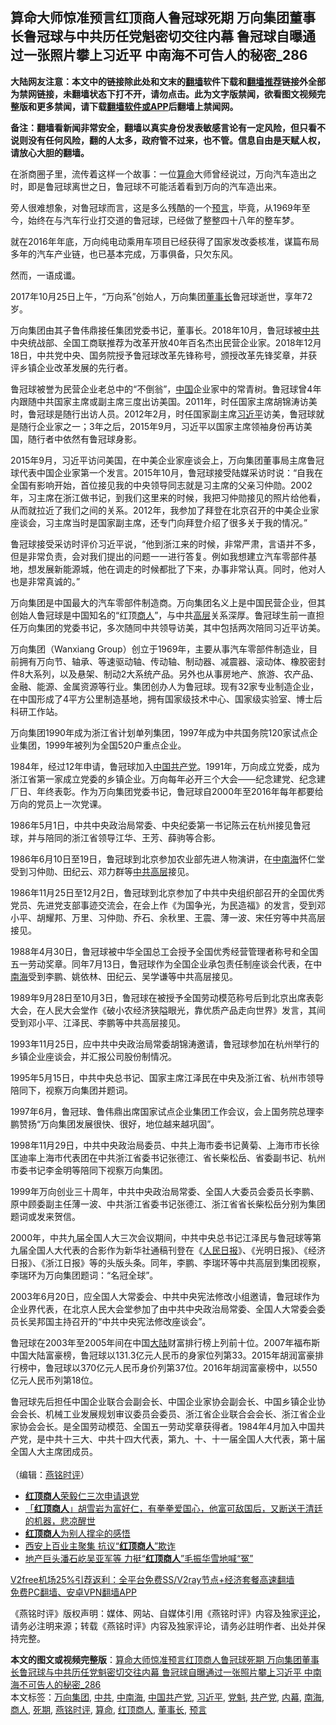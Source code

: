  <h2>算命大师惊准预言红顶商人鲁冠球死期 万向集团董事长鲁冠球与中共历任党魁密切交往内幕 鲁冠球自曝通过一张照片攀上习近平 中南海不可告人的秘密_286</h2> <p class="notice"><b>大陆网友注意：本文中的链接除此处和文末的<a href="https://github.com/bannedbook/fanqiang" >翻墙</a>软件下载和<a href="https://github.com/killgcd/justmysocks/blob/master/README.md">翻墙推荐</a>链接外全部为禁网链接，未翻墙状态下打不开，请勿点击。此为文字版禁闻，欲看图文视频完整版和更多禁闻，请下载<a href="https://github.com/bannedbook/fanqiang">翻墙软件或APP</a>后翻墙上禁闻网。</p><p>备注：翻墙看新闻非常安全，翻墙以真实身份发表敏感言论有一定风险，但只看不说则没有任何风险，翻的人太多，政府管不过来，也不管。信息自由是天赋人权，请放心大胆的翻墙。</b></p>  <div class="entry"> <p></p> <p>在浙商圈子里&#65292;流传着这样一个故事&#65306;一位<a href="https://www.bannedbook.org/bnews/tag/%e7%ae%97%e5%91%bd/" class="st_tag internal_tag" rel="tag" title="标签 算命 下的日志">算命</a>大师曾经说过&#65292;万向汽车造出之时&#65292;即是鲁冠球离世之日&#65292;鲁冠球不可能活着看到万向的汽车造出来&#12290;</p> <p>   旁人很难想象&#65292;对鲁冠球而言&#65292;这是多么残酷的一个<span class='wp_keywordlink'><a href="https://www.bannedbook.org/forum5/" title="预言玄学禁书下载" rel="nofollow">预言</a></span>&#65292;毕竟&#65292;从1969年至今&#65292;始终在与汽车行业打交道的鲁冠球&#65292;已经做了整整四十八年的整车梦&#12290;</p> <p>就在2016年年底&#65292;万向纯电动乘用车项目已经获得了国家发改委核准&#65292;谋篇布局多年的汽车产业链&#65292;也已基本完成&#65292;万事俱备&#65292;只欠东风&#12290;</p> <p>然而&#65292;一语成谶&#12290;</p> <p>2017年10月25日上午&#65292;&#8220;万向系&#8221;创始人&#65292;万向集团<a href="https://www.bannedbook.org/bnews/tag/%e8%91%a3%e4%ba%8b%e9%95%bf/" class="st_tag internal_tag" rel="tag" title="标签 董事长 下的日志">董事长</a>鲁冠球逝世&#65292;享年72岁&#12290;</p> <p>万向集团由其子鲁伟鼎接任集团党委书记&#65292;董事长&#12290;2018年10月&#65292;鲁冠球被<a href="https://www.bannedbook.org/bnews/tag/%e4%b8%ad%e5%85%b1/" class="st_tag internal_tag" rel="tag" title="标签 中共 下的日志">中共</a>中央统战部&#12289;全国工商联推荐为改革开放40年百名杰出民营企业家&#12290;2018年12月18日&#65292;中共党中央&#12289;国务院授予鲁冠球改革先锋称号&#65292;颁授改革先锋奖章&#65292;并获评乡镇企业改革发展的先行者&#12290;</p>  <p>   鲁冠球被誉为民营企业老总中的&#8220;不倒翁&#8221;&#65292;<span class='wp_keywordlink_affiliate'><a href="https://www.bannedbook.org/" title="中国" target="_blank">中国</a></span>企业家中的常青树&#12290;鲁冠球曾4年内跟随中共国家主席或副主席三度出访美国&#12290;2011年&#65292;时任国家主席胡锦涛访美时&#65292;鲁冠球是随行出访人员&#12290;2012年2月&#65292;时任国家副主席<a href="https://www.bannedbook.org/bnews/tag/%e4%b9%a0%e8%bf%91%e5%b9%b3/" class="st_tag internal_tag" rel="tag" title="标签 习近平 下的日志">习近平</a>访美&#65292;鲁冠球就是随行企业家之一&#65307;3年之后&#65292;2015年9月&#65292;习近平以国家主席领袖身份再访美国&#65292;随行者中依然有鲁冠球身影&#12290;</p> <p>2015年9月&#65292;习近平访问美国&#65292;在中美企业家座谈会上&#65292;万向集团董事局主席鲁冠球代表中国企业家第一个发言&#12290;2015年10月&#65292;鲁冠球接受陆媒采访时说&#65306;&#8220;自我在全国有影响开始&#65292;首位接见我的中央领导同志就是习主席的父亲习仲勋&#12290;2002年&#65292;习主席在浙江做书记&#65292;到我们这里来的时候&#65292;我把习仲勋接见的照片给他看&#65292;从而就拉近了我们之间的关系&#12290;2012年&#65292;我参加了拜登在北京召开的中美企业家座谈会&#65292;习主席当时是国家副主席&#65292;还专门向拜登介绍了很多关于我的情况&#12290;&#8221;</p> <p>鲁冠球接受采访时评价习近平说&#65292;&#8220;他到浙江来的时候&#65292;非常严肃&#65292;言语并不多&#65292;但是非常负责&#65292;会对我们提出的问题一一进行答复&#12290;例如我想建立汽车零部件基地&#65292;想发展新能源城&#65292;他在调走的时候都批了下来&#65292;办事非常认真&#12290;同时&#65292;他对人也是非常真诚的&#12290;&#8221;</p> <p>   万向集团是中国最大的汽车零部件制造商&#12290;万向集团名义上是中国民营企业&#65292;但其创始人鲁冠球是中国知名的&#8220;红顶<a href="https://www.bannedbook.org/bnews/tag/%E5%95%86%E4%BA%BA/" class="st_tag internal_tag" rel="tag" title="标签 商人 下的日志">商人</a>&#8221;&#65292;与中共<span class='wp_keywordlink_affiliate'><a href="https://www.bannedbook.org/bnews/ccpdope/" title="中共高层内幕" target="_blank">高层</a></span>关系深厚&#12290;鲁冠球生前一直担任万向集团的党委书记&#65292;多次随同中共领导访美&#65292;其中包括两次陪同习近平访美&#12290;</p> <p>万向集团&#65288;Wanxiang Group&#65289;创立于1969年&#65292;主要从事汽车零部件制造业&#65292;目前拥有万向节&#12289;轴承&#12289;等速驱动轴&#12289;传动轴&#12289;制动器&#12289;减震器&#12289;滚动体&#12289;橡胶密封件8大系列&#65292;以及悬架&#12289;制动2大系统产品&#12290;另外也从事房地产&#12289;旅游&#12289;农产品&#12289;金融&#12289;能源&#12289;金属资源等行业&#12290;集团创办人为鲁冠球&#12290;现有32家专业制造企业&#65292;在中国形成了4平方公里制造基地&#65292;拥有国家级技术中心&#12289;国家级实验室&#12289;博士后科研工作站&#12290;</p> <p>万向集团1990年成为浙江省计划单列集团&#65292;1997年成为中共国务院120家试点企业集团&#65292;1999年被列为全国520户重点企业&#12290;</p> <p>1984年&#65292;经过12年申请&#65292;鲁冠球加入<a href="https://www.bannedbook.org/bnews/tag/%e4%b8%ad%e5%9b%bd%e5%85%b1%e4%ba%a7%e5%85%9a/" class="st_tag internal_tag" rel="tag" title="标签 中国共产党 下的日志">中国共产党</a>&#12290;1991年&#65292;万向成立党委&#65292;成为浙江省第一家成立党委的乡镇企业&#12290;万向每年必开三个大会&#8212;&#8212;纪念建党&#12289;纪念建厂日&#12289;年终表彰&#12290;作为万向集团党委书记&#65292;鲁冠球自2000年至2016年每年都要给万向的党员上一次党课&#12290;</p>  <p>   1986年5月1日&#65292;中共中央政治局常委&#12289;中央纪委第一书记陈云在杭州接见鲁冠球&#65292;并与陪同的浙江省领导江华&#12289;王芳&#12289;薛驹等合影&#12290;</p> <p>1986年6月10日至19日&#65292;鲁冠球到北京参加农业部先进人物演讲&#65292;在<a href="https://www.bannedbook.org/bnews/tag/%e4%b8%ad%e5%8d%97%e6%b5%b7/" class="st_tag internal_tag" rel="tag" title="标签 中南海 下的日志">中南海</a>怀仁堂受到习仲勋&#12289;田纪云&#12289;邓力群等<span class='wp_keywordlink_affiliate'><a href="https://www.bannedbook.org/bnews/ccpdope/" title="中共高层" target="_blank">中共高层</a></span>接见&#12290;</p> <p>1986年11月25日至12月2日&#65292;鲁冠球到北京参加了中共中央组织部召开的全国优秀党员&#12289;先进党支部事迹交流会&#65292;在会上作&#12298;为国争光&#65292;为民造福&#12299;的发言&#65292;受到邓小平&#12289;胡耀邦&#12289;万里&#12289;习仲勋&#12289;乔石&#12289;余秋里&#12289;王震&#12289;薄一波&#12289;宋任穷等中共高层接见&#12290; </p> <p>1988年4月30日&#65292;鲁冠球被中华全国总工会授予全国优秀经营管理者称号和全国五一劳动奖章&#12290;同年7月13日&#65292;鲁冠球作为全国企业承包责任制座谈会代表&#65292;在中<a href="https://www.bannedbook.org/bnews/tag/%e5%8d%97%e6%b5%b7/" class="st_tag internal_tag" rel="tag" title="标签 南海 下的日志">南海</a>受到李鹏&#12289;姚依林&#12289;田纪云&#12289;吴学谦等中共高层接见&#12290;</p> <p>1989年9月28日至10月3日&#65292;鲁冠球在被授予全国劳动模范称号后到北京出席表彰大会&#65292;在人民大会堂作&#12298;破小农经济狭隘眼光&#65292;靠优质产品走向世界&#12299;发言&#65292;其间受到邓小平&#12289;江泽民&#12289;李鹏等中共高层接见&#12290;</p> <p>   1993年11月25日&#65292;应中共中央政治局常委胡锦涛邀请&#65292;鲁冠球参加在杭州举行的乡镇企业座谈会&#65292;并汇报公司股份制情况&#12290; </p> <p>1995年5月15日&#65292;中共中央总书记&#12289;国家主席江泽民在中央及浙江省&#12289;杭州市领导陪同下&#65292;视察万向集团并题词&#12290;</p>  <p>1997年6月&#65292;鲁冠球&#12289;鲁伟鼎出席国家试点企业集团工作会议&#65292;会上国务院总理李鹏赞扬&#8220;万向集团发展很快&#12289;很好&#65292;地位越来越巩固&#8221;&#12290;</p> <p>1998年11月29日&#65292;中共中央政治局委员&#12289;中共上海市委书记黄菊&#12289;上海市市长徐匡迪率上海市代表团在中共浙江省委书记张德江&#12289;省长柴松岳&#12289;省委副书记&#12289;杭州市委书记李金明等陪同下视察万向集团&#12290;</p> <p>1999年万向创业三十周年&#65292;中共中央政治局常委&#12289;全国人大委员会委员长李鹏&#12289;原中顾委副主任薄一波&#12289;中共浙江省委书记张德江&#12289;浙江省省长柴松岳分别为集团题词或发来贺信&#12290;</p> <p>   2000年&#65292;中共九届全国人大三次会议期间&#65292;中共中央总书记江泽民与鲁冠球等第九届全国人大代表的合影作为新华社通稿刊登在&#12298;<span class='wp_keywordlink'><a href="https://www.bannedbook.org/forum2/topic109.html" title="透视人民日报" target="_blank">人民日报</a></span>&#12299;&#12289;&#12298;光明日报&#12299;&#12289;&#12298;经济日报&#12299;&#12289;&#12298;浙江日报&#12299;等的头版头条&#12290;同年&#65292;李鹏&#12289;李瑞环等中共高层到集团视察&#65292;李瑞环为万向集团题词&#65306;&#8220;名冠全球&#8221;&#12290; </p> <p>2003年6月20日&#65292;应全国人大常委会&#12289;中共中央宪法修改小组邀请&#65292;鲁冠球作为企业界代表&#65292;在北京人民大会堂参加了由中共中央政治局常委&#12289;全国人大常委会委员长吴邦国主持召开的&#8220;中共中央宪法修改座谈会&#8221;&#12290; </p> <p>鲁冠球在2003年至2005年间在中国<span class='wp_keywordlink_affiliate'><a href="https://www.bannedbook.org/" title="大陆" target="_blank">大陆</a></span>财富排行榜上列前十位&#12290;2007年福布斯中国大陆富豪榜&#65292;鲁冠球以131.3亿元人民币的身家位列第33&#12290;2015年胡润富豪排行榜中&#65292;鲁冠球以370亿元人民币身价列第37位&#12290;2016年胡润富豪榜中&#65292;以550亿元人民币列第18位&#12290;</p> <p>鲁冠球先后担任中国企业联合会副会长&#12289;中国企业家协会副会长&#12289;中国乡镇企业协会会长&#12289;机械工业发展规划审议委员会委员&#12289;浙江省企业联合会会长&#12289;浙江省企业家协会会长&#12290;是全国劳动模范&#12289;全国五一劳动奖章获得者&#12290;1984年4月加入中国共产党&#65292;是中共十三大&#12289;中共十四大代表&#65292;第九&#12289;十&#12289;十一届全国人大代表&#65292;第十届全国人大主席团成员&#12290;<br />&nbsp;<br />&#65288;编辑&#65306;<a href="https://www.bannedbook.org/bnews/tag/%e7%87%95%e9%93%ad%e6%97%b6%e8%af%84/" class="st_tag internal_tag" rel="tag" title="标签 燕铭时评 下的日志">燕铭时评</a>&#65289;</p>  <ul class='op-related-articles' title='相关阅读'> <li><a href='https://www.bannedbook.org/bnews/ssgc/20200805/1375214.html' target='_blank'><b>红顶商人</b>荣毅仁三次申请退党</a></li> <li><a href='https://www.bannedbook.org/bnews/cnnews/20190224/1086633.html' target='_blank'>「<b>红顶商人</b>」胡雪岩为富好仁，有拳拳爱国心，他富可敌国后，又断送于清廷的机器，悲凉醒世</a></li> <li><a href='https://www.bannedbook.org/bnews/cnnews/20180724/976270.html' target='_blank'><b>红顶商人</b>为别人撑伞的感悟</a></li> <li><a href='https://www.bannedbook.org/bnews/headline/20180202/894211.html' target='_blank'>西安上百业主聚集 抗议“<b>红顶商人</b>”欺诈</a></li> <li><a href='https://www.bannedbook.org/bnews/cnnews/20180103/880305.html' target='_blank'>地产巨头潘石屹吴亚军等 力挺“<b>红顶商人</b>”毛振华雪地喊“冤”</a></li> </ul> <p class="texttj"> <a href="https://www.bannedbook.org/forum23/topic22702.html" target="_blank">V2free机场25%引荐返利：全平台免费SS/V2ray节点+经济套餐高速翻墙</a><br/> <a href="https://github.com/bannedbook/fanqiang/wiki/%E7%A6%81%E9%97%BB%E7%BD%91%E5%AE%89%E5%8D%93%E7%BF%BB%E5%A2%99%E6%96%B0%E9%97%BBAPP" target="_blank">免费PC翻墙、安卓VPN翻墙APP</a></p><p>&#12298;燕铭时评&#12299;版权声明&#65306;媒体&#12289;网站&#12289;自媒体引用&#12298;燕铭时评&#12299;内容及独家<span class='wp_keywordlink_affiliate'><a href="https://www.bannedbook.org/bnews/comments/" title="新闻评论" target="_blank">评论</a></span>&#65292;请务必注明来源&#65307;转载&#12298;燕铭时评&#12299;内容及独家评论&#65292;请务必註明作者&#12289;出处并保持完整&#12290;</p><a name='sharetosocial'></a>       <div><b>本文的图文或视频完整版</b>：<a href='https://www.bannedbook.org/bnews/comments/20201224/1454060.html'>算命大师惊准预言红顶商人鲁冠球死期 万向集团董事长鲁冠球与中共历任党魁密切交往内幕 鲁冠球自曝通过一张照片攀上习近平 中南海不可告人的秘密_286</a></div>  </div><!--END ENTRY--> <div class="postfooter"> <div>本文标签：<a href="https://www.bannedbook.org/bnews/tag/%e4%b8%87%e5%90%91%e9%9b%86%e5%9b%a2/" rel="tag">万向集团</a>, <a href="https://www.bannedbook.org/bnews/tag/%e4%b8%ad%e5%85%b1/" rel="tag">中共</a>, <a href="https://www.bannedbook.org/bnews/tag/%e4%b8%ad%e5%8d%97%e6%b5%b7/" rel="tag">中南海</a>, <a href="https://www.bannedbook.org/bnews/tag/%e4%b8%ad%e5%9b%bd%e5%85%b1%e4%ba%a7%e5%85%9a/" rel="tag">中国共产党</a>, <a href="https://www.bannedbook.org/bnews/tag/%e4%b9%a0%e8%bf%91%e5%b9%b3/" rel="tag">习近平</a>, <a href="https://www.bannedbook.org/bnews/tag/%E5%85%9A%E9%AD%81/" rel="tag">党魁</a>, <a href="https://www.bannedbook.org/bnews/tag/%e5%85%b1%e4%ba%a7%e5%85%9a/" rel="tag">共产党</a>, <a href="https://www.bannedbook.org/bnews/tag/%E5%86%85%E5%B9%95/" rel="tag">内幕</a>, <a href="https://www.bannedbook.org/bnews/tag/%e5%8d%97%e6%b5%b7/" rel="tag">南海</a>, <a href="https://www.bannedbook.org/bnews/tag/%E5%95%86%E4%BA%BA/" rel="tag">商人</a>, <a href="https://www.bannedbook.org/bnews/tag/%E6%AD%BB%E6%9C%9F/" rel="tag">死期</a>, <a href="https://www.bannedbook.org/bnews/tag/%e7%87%95%e9%93%ad%e6%97%b6%e8%af%84/" rel="tag">燕铭时评</a>, <a href="https://www.bannedbook.org/bnews/tag/%e7%ae%97%e5%91%bd/" rel="tag">算命</a>, <a href="https://www.bannedbook.org/bnews/tag/%e7%ba%a2%e9%a1%b6%e5%95%86%e4%ba%ba/" rel="tag">红顶商人</a>, <a href="https://www.bannedbook.org/bnews/tag/%e8%91%a3%e4%ba%8b%e9%95%bf/" rel="tag">董事长</a>, <a href="https://www.bannedbook.org/bnews/tag/%e9%a2%84%e8%a8%80/" rel="tag">预言</a></div>  </div><!--END POSTFOOTER--> 